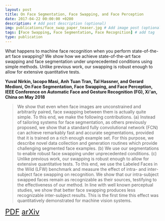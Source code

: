 ```yaml
---
layout: post
title: On Face Segmentation, Face Swapping, and Face Perception
date: 2017-04-22 00:00:00 +0200
description: # Add post description (optional)
img: publications/face_swap_paper_teaser.jpg # Add image post (optional)
tags: [Face Swapping, Face Segmentation, Face Recognition] # add tag
type: publication
---
```

What happens to machine face recognition when you perform state-of-the-art face swapping?
We show how we achieve state-of-the-art face swapping and face segmentation under unprecedented conditions using simple methods.
Unlike previous work, our swapping is robust enough to allow for extensive quantitative tests.

**Yuval Nirkin, Iacopo Masi, Anh Tuan Tran, Tal Hassner, and Gerard Medioni, On Face Segmentation, Face Swapping, and Face Perception, IEEE Conference on Automatic Face and Gesture Recognition (FG), Xi'an, China on May 2018**

>We show that even when face images are unconstrained and arbitrarily paired, face swapping between them is actually quite simple. To this end, we make the following contributions. (a) Instead of tailoring systems for face segmentation, as others previously proposed, we show that a standard fully convolutional network (FCN) can achieve remarkably fast and accurate segmentations, provided that it is trained on a rich enough example set. For this purpose, we describe novel data collection and generation routines which provide challenging segmented face examples. (b) We use our segmentations to enable robust face swapping under unprecedented conditions. (c) Unlike previous work, our swapping is robust enough to allow for extensive quantitative tests. To this end, we use the Labeled Faces in the Wild (LFW) benchmark and measure the effect of intra- and inter-subject face swapping on recognition. We show that our intra-subject swapped faces remain as recognizable as their sources, testifying to the effectiveness of our method. In line with well known perceptual studies, we show that better face swapping produces less recognizable inter-subject results. This is the first time this effect was quantitatively demonstrated for machine vision systems.

<font size="5">
<a href="https://arxiv.org/pdf/1704.06729.pdf" title="PDF"><i class="fa fa-file-pdf-o" aria-hidden="true" target="_blank" style="color:#c7254e"></i> PDF</a><i> </i><a href="https://arxiv.org/abs/1704.06729" title="arXiv"><i class="fa fa-institution" aria-hidden="true" target="_blank" style="color:#c7254e"></i> arXiv</a>
</font>

